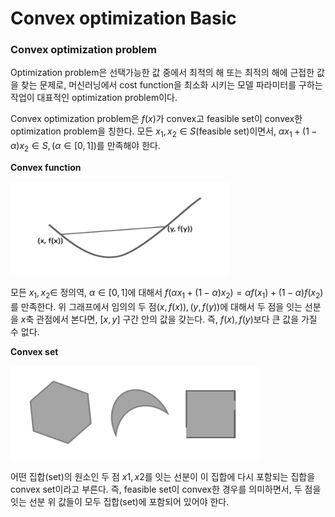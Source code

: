 # Convex optimization Basic

### Convex optimization problem
Optimization problem은 선택가능한 값 중에서 최적의 해 또는 최적의 해에 근접한 값을 찾는 문제로, 머신러닝에서 cost function을 최소화 시키는 모델 파라미터를 구하는 작업이 대표적인 optimization problem이다.

Convex optimization problem은 $f(x)$가 convex고 feasible set이 convex한 optimization problem을 칭한다. 모든 $x_1, x_2\in S$(feasible set)이면서, $\alpha x_1 + (1-\alpha)x_2\in S, (\alpha \in [0,1])$를 만족해야 한다.

**Convex function**  
<p align="left"><img src=https://raw.githubusercontent.com/hyeongyuu/TIL/main/images/convex_optimization/convex_function.png height="150px" width="350px"></p>

모든 $x_1, x_2 \in$ 정의역, $\alpha \in [0,1]$에 대해서 $f(\alpha x_1 + (1-\alpha)x_2) = \alpha f(x_1) + (1-\alpha)f(x_2)$를 만족한다. 위 그래프에서 임의의 두 점$(x,f(x)), (y,f(y))$에 대해서 두 점을 잇는 선분을 $x$축 관점에서 본다면, $[x,y]$ 구간 안의 값을 갖는다. 즉, $f(x), f(y)$보다 큰 값을 가질 수 없다.

**Convex set**
<p align="left"><img src=https://raw.githubusercontent.com/hyeongyuu/TIL/main/images/convex_optimization/convex_set.png height="150px" width="400px"></p>

어떤 집합(set)의 원소인 두 점 $x1, x2$를 잇는 선분이 이 집합에 다시 포함되는 집합을 convex set이라고 부른다. 즉, feasible set이 convex한 경우를 의미하면서, 두 점을 잇는 선분 위 값들이 모두 집합(set)에 포함되어 있어야 한다.
